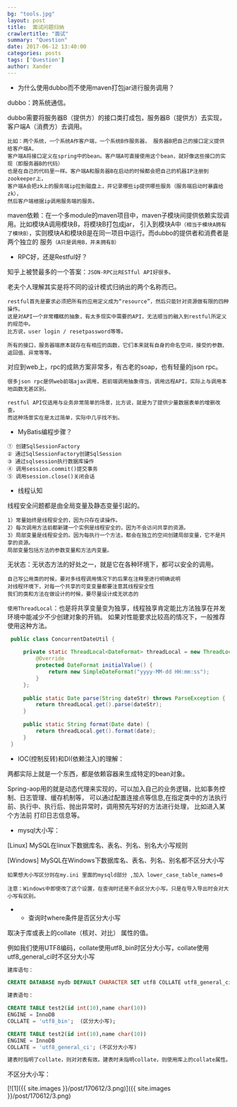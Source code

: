 ```yaml
---
bg: "tools.jpg"
layout: post
title:  面试问题归纳
crawlertitle: "面试"
summary: "Question"
date: 2017-06-12 13:40:00
categories: posts
tags: ['Question']
author: Xander
---
```


* 为什么使用dubbo而不使用maven打包jar进行服务调用？

dubbo：跨系统通信。

dubbo需要将服务器B（提供方）的接口类打成包，服务器B（提供方）去实现，客户端A（消费方）去调用。

```text
比如：两个系统，一个系统A作客户端，一个系统B作服务器， 服务器B把自己的接口定义提供给客户端A，
客户端A将接口定义在spring中的bean。客户端A可直接使用这个bean，就好像这些接口的实现（即服务器B的代码）
也是在自己的代码里一样。客户端A和服务器B在启动的时候都会把自己的机器IP注册到zookeeper上，
客户端A会把zk上的服务端ip拉到磁盘上，并记录哪些ip提供哪些服务（服务端启动时暴露给zk），
然后客户端根据ip调用服务端的服务。 
```

maven依赖：在一个多module的maven项目中，maven子模块间提供依赖实现调用。比如模块A调用模块B，将模块B打包成jar，
引入到模块A中`（相当于模块A拥有了模块B）`，实则模块A和模块B是在同一项目中运行。而dubbo的提供者和消费者是两个独立的
服务`（A只是调用B，并未拥有B）`

* RPC好，还是Restful好？

知乎上被赞最多的一个答案：`JSON-RPC比RESTful API好很多。`

老夫个人理解其实是将不同的设计模式归纳出的两个名称而已。

```text
restful首先是要求必须把所有的应用定义成为“resource”，然后只能针对资源做有限的四种操作。
这是对API一个非常糟糕的抽象，有太多现实中需要的API，无法顺当的融入到restful所定义的规范中。
比方说，user login / resetpassword等等。

所有的接口，服务器端原本就存在有相应的函数，它们本来就有自身的命名空间，接受的参数、返回值、异常等等。
```

对应到web上，rpc的成熟方案非常多，有古老的soap，也有轻量的json rpc。

```text
很多json rpc是供web前端ajax调用，若前端调用抽象得当，调用远程API，实际上与调用本地函数无甚区别。

restful API仅适用与业务非常简单的场景，比方说，就是为了提供少量数据表单的增删改查。
而这种场景实在是太过简单，实际中几乎找不到。
```

* MyBatis编程步骤？

```text
① 创建SqlSessionFactory 
② 通过SqlSessionFactory创建SqlSession 
③ 通过sqlsession执行数据库操作 
④ 调用session.commit()提交事务 
⑤ 调用session.close()关闭会话
```
  
* 线程认知

线程安全问题都是由全局变量及静态变量引起的。

```text
1）常量始终是线程安全的，因为只存在读操作。 
2）每次调用方法前都新建一个实例是线程安全的，因为不会访问共享的资源。
3）局部变量是线程安全的。因为每执行一个方法，都会在独立的空间创建局部变量，它不是共享的资源。
局部变量包括方法的参数变量和方法内变量。
```
无状态：无状态方法的好处之一，就是它在各种环境下，都可以安全的调用。
```text
自己写公用类的时候，要对多线程调用情况下的后果在注释里进行明确说明
对线程环境下，对每一个共享的可变变量都要注意其线程安全性
我们的类和方法在做设计的时候，要尽量设计成无状态的
```

`使用ThreadLocal`：也是将共享变量变为独享，线程独享肯定能比方法独享在并发环境中能减少不少创建对象的开销。
如果对性能要求比较高的情况下，一般推荐使用这种方法。

```java
 public class ConcurrentDateUtil {
  
     private static ThreadLocal<DateFormat> threadLocal = new ThreadLocal<DateFormat>() {
         @Override
         protected DateFormat initialValue() {
             return new SimpleDateFormat("yyyy-MM-dd HH:mm:ss");
         }
     };
  
     public static Date parse(String dateStr) throws ParseException {
         return threadLocal.get().parse(dateStr);
     }
  
     public static String format(Date date) {
         return threadLocal.get().format(date);
     }
 }
```

* IOC(控制反转)和DI(依赖注入)的理解：

两都实际上就是一个东西，都是依赖容器来生成特定的bean对象。

Spring-aop用的就是动态代理来实现的，可以加入自己的业务逻辑，比如事务控制、日志管理、缓存机制等，
可以通过配置连接点等信息,在指定类中的方法执行前、执行中、执行后、抛出异常时，调用预先写好的方法进行处理，
比如进入某个方法前 打印日志信息等。

* mysql大小写：

[Linux] MySQL在linux下数据库名、表名、列名、别名大小写规则

[Windows] MySQL在Windows下数据库名、表名、列名、别名都不区分大小写
```text
如果想大小写区分则在my.ini 里面的mysqld部分 ,加入 lower_case_table_names=0 

注意：Windows中即使改了这个设置，在查询时还是不会区分大小写。只是在导入导出时会对大小写有区别。
```

* * 查询时where条件是否区分大小写

取决于库或表上的collate（核对、对比） 属性的值。

例如我们使用UTF8编码，collate使用utf8_bin时区分大小写，collate使用utf8_general_ci时不区分大小写

```sql
建库语句：

CREATE DATABASE mydb DEFAULT CHARACTER SET utf8 COLLATE utf8_general_ci; (不区分大小写)

建表语句：

CREATE TABLE test2(id int(10),name char(10))
ENGINE = InnoDB
COLLATE = 'utf8_bin';  (区分大小写);

CREATE TABLE test2(id int(10),name char(10))
ENGINE = InnoDB
COLLATE = 'utf8_general_ci'; (不区分大小写)

建表时指明了collate，则对对表有效。建表时未指明collate，则使用库上的collate属性。
```

不区分大小写：

[![1]({{ site.images }}/post/170612/3.png)]({{ site.images }}/post/170612/3.png)



